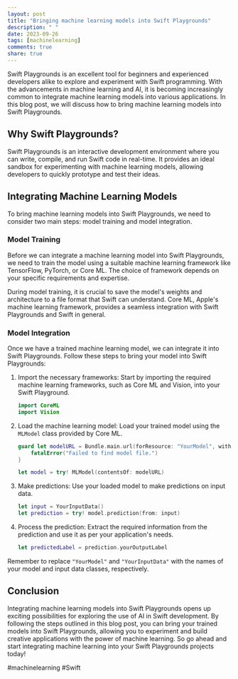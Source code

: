 ```yaml
---
layout: post
title: "Bringing machine learning models into Swift Playgrounds"
description: " "
date: 2023-09-26
tags: [machinelearning]
comments: true
share: true
---
```


Swift Playgrounds is an excellent tool for beginners and experienced developers alike to explore and experiment with Swift programming. With the advancements in machine learning and AI, it is becoming increasingly common to integrate machine learning models into various applications. In this blog post, we will discuss how to bring machine learning models into Swift Playgrounds.

## Why Swift Playgrounds?

Swift Playgrounds is an interactive development environment where you can write, compile, and run Swift code in real-time. It provides an ideal sandbox for experimenting with machine learning models, allowing developers to quickly prototype and test their ideas.

## Integrating Machine Learning Models

To bring machine learning models into Swift Playgrounds, we need to consider two main steps: model training and model integration.

### Model Training

Before we can integrate a machine learning model into Swift Playgrounds, we need to train the model using a suitable machine learning framework like TensorFlow, PyTorch, or Core ML. The choice of framework depends on your specific requirements and expertise.

During model training, it is crucial to save the model's weights and architecture to a file format that Swift can understand. Core ML, Apple's machine learning framework, provides a seamless integration with Swift Playgrounds and Swift in general.

### Model Integration

Once we have a trained machine learning model, we can integrate it into Swift Playgrounds. Follow these steps to bring your model into Swift Playgrounds:

1. Import the necessary frameworks: Start by importing the required machine learning frameworks, such as Core ML and Vision, into your Swift Playground.

   ```swift
   import CoreML
   import Vision
   ```

2. Load the machine learning model: Load your trained model using the `MLModel` class provided by Core ML.

   ```swift
   guard let modelURL = Bundle.main.url(forResource: "YourModel", withExtension: "mlmodelc") else {
       fatalError("Failed to find model file.")
   }

   let model = try! MLModel(contentsOf: modelURL)
   ```

3. Make predictions: Use your loaded model to make predictions on input data.

   ```swift
   let input = YourInputData()
   let prediction = try! model.prediction(from: input)
   ```

4. Process the prediction: Extract the required information from the prediction and use it as per your application's needs.

   ```swift
   let predictedLabel = prediction.yourOutputLabel
   ```

Remember to replace `"YourModel"` and `"YourInputData"` with the names of your model and input data classes, respectively.

## Conclusion

Integrating machine learning models into Swift Playgrounds opens up exciting possibilities for exploring the use of AI in Swift development. By following the steps outlined in this blog post, you can bring your trained models into Swift Playgrounds, allowing you to experiment and build creative applications with the power of machine learning. So go ahead and start integrating machine learning into your Swift Playgrounds projects today!

#machinelearning #Swift